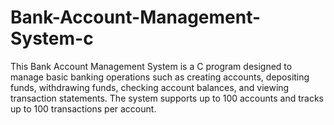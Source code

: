 # Bank-Account-Management-System-c
This Bank Account Management System is a C program designed to manage basic banking operations such as creating accounts, depositing funds, withdrawing funds, checking account balances, and viewing transaction statements. The system supports up to 100 accounts and tracks up to 100 transactions per account.
